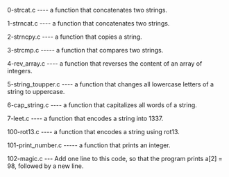 0-strcat.c ----  a function that concatenates two strings.

1-strncat.c ---- a function that concatenates two strings.

2-strncpy.c ----  a function that copies a string.

3-strcmp.c -----  a function that compares two strings.

4-rev_array.c ---- a function that reverses the content of an array of integers.

5-string_toupper.c ---- a function that changes all lowercase letters of a string to uppercase.

6-cap_string.c ----  a function that capitalizes all words of a string.

7-leet.c ---- a function that encodes a string into 1337.

100-rot13.c ----  a function that encodes a string using rot13.

101-print_number.c ----- a function that prints an integer.

102-magic.c  --- Add one line to this code, so that the program prints a[2] = 98, followed by a new line.
